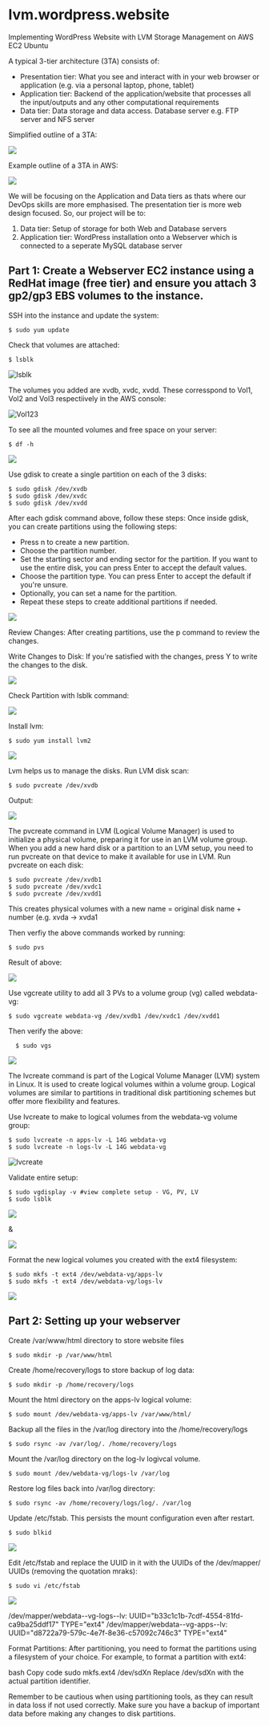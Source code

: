 # lvm.wordpress.website

Implementing WordPress Website with LVM Storage Management on AWS EC2 Ubuntu

A typical 3-tier architecture (3TA) consists of:
- Presentation tier: What you see and interact with in your web browser or application (e.g. via a personal laptop, phone, tablet)
- Application tier: Backend of the application/website that processes all the input/outputs and any other computational requirements
- Data tier: Data storage and data access. Database server e.g. FTP server and NFS server

Simplified outline of a 3TA:

![](https://github.com/naqeebghazi/lvm.wordpress.website/blob/main/images/gen3tierarchitecture.png?raw=true)

Example outline of a 3TA in AWS:

![](https://github.com/naqeebghazi/lvm.wordpress.website/blob/main/images/aws3tierarchitecture.png?raw=true)

We will be focusing on the Application and Data tiers as thats where our DevOps skills are more emphasised. The presentation tier is more web design focused. 
So, our project will be to:
  1. Data tier: Setup of storage for both Web and Database servers
  2. Application tier: WordPress installation onto a Webserver which is connected to a seperate MySQL database server

## Part 1: Create a Webserver EC2 instance using a RedHat image (free tier) and ensure you attach 3 gp2/gp3 EBS volumes to the instance. 

SSH into the instance and update the system:

    $ sudo yum update

Check that volumes are attached:

    $ lsblk 

![lsblk](https://github.com/naqeebghazi/lvm.wordpress.website/blob/main/images/lsblk.png?raw=true)

The volumes you added are xvdb, xvdc, xvdd. These corresspond to Vol1, Vol2 and Vol3 respectiively in the AWS console:

![Vol123](https://github.com/naqeebghazi/lvm.wordpress.website/blob/main/images/Vol123.png?raw=true)

To see all the mounted volumes and free space on your server:

    $ df -h

![](https://github.com/naqeebghazi/lvm.wordpress.website/blob/main/images/df-h.png?raw=true)

Use gdisk to create a single partition on each of the 3 disks:

    $ sudo gdisk /dev/xvdb
    $ sudo gdisk /dev/xvdc
    $ sudo gdisk /dev/xvdd

  After each gdisk command above, follow these steps:
  Once inside gdisk, you can create partitions using the following steps:
  
  - Press n to create a new partition.
  - Choose the partition number.
  - Set the starting sector and ending sector for the partition. If you want to use the entire disk, you can press Enter to accept the default values.
  - Choose the partition type. You can press Enter to accept the default if you're unsure.
  - Optionally, you can set a name for the partition.
  - Repeat these steps to create additional partitions if needed.

![](https://github.com/naqeebghazi/lvm.wordpress.website/blob/main/images/df-h.png?raw=true)
  
  Review Changes:
  After creating partitions, use the p command to review the changes.
  
  Write Changes to Disk:
  If you're satisfied with the changes, press Y to write the changes to the disk.

![](https://github.com/naqeebghazi/lvm.wordpress.website/blob/main/images/wY.png?raw=true)

Check Partition with lsblk command:

![](https://github.com/naqeebghazi/lvm.wordpress.website/blob/main/images/lsblkcheckPartition.png?raw=true)

Install lvm:

    $ sudo yum install lvm2

![](https://github.com/naqeebghazi/lvm.wordpress.website/blob/main/images/lvm2install.png?raw=true)

Lvm helps us to manage the disks. Run LVM disk scan:

    $ sudo pvcreate /dev/xvdb

Output:

![](https://github.com/naqeebghazi/lvm.wordpress.website/blob/main/images/lvmdiskscan.png?raw=true)

The pvcreate command in LVM (Logical Volume Manager) is used to initialize a physical volume, preparing it for use in an LVM volume group. When you add a new hard disk or a partition to an LVM setup, you need to run pvcreate on that device to make it available for use in LVM. 
Run pvcreate on each disk:

    $ sudo pvcreate /dev/xvdb1
    $ sudo pvcreate /dev/xvdc1
    $ sudo pvcreate /dev/xvdd1

This creates physical volumes with a new name = original disk name + number (e.g. xvda -> xvda1 

Then verfiy the above commands worked by running:

    $ sudo pvs

Result of above:

![](https://github.com/naqeebghazi/lvm.wordpress.website/blob/main/images/pvcreate.png?raw=true)


Use vgcreate utility to add all 3 PVs to a volume group (vg) called webdata-vg:

    $ sudo vgcreate webdata-vg /dev/xvdb1 /dev/xvdc1 /dev/xvdd1

  Then verify the above:

      $ sudo vgs

![](https://github.com/naqeebghazi/lvm.wordpress.website/blob/main/images/vg-create.png?raw=true)

The lvcreate command is part of the Logical Volume Manager (LVM) system in Linux. It is used to create logical volumes within a volume group. Logical volumes are similar to partitions in traditional disk partitioning schemes but offer more flexibility and features. 

Use lvcreate to make to logical volumes from the webdata-vg volume group:

    $ sudo lvcreate -n apps-lv -L 14G webdata-vg
    $ sudo lvcreate -n logs-lv -L 14G webdata-vg

![lvcreate](https://github.com/naqeebghazi/lvm.wordpress.website/blob/main/images/lvcreate_apps.logs.png?raw=true)

Validate entire setup:

    $ sudo vgdisplay -v #view complete setup - VG, PV, LV
    $ sudo lsblk

![](https://github.com/naqeebghazi/lvm.wordpress.website/blob/main/images/vgdisplay.png?raw=true)

&

![](https://github.com/naqeebghazi/lvm.wordpress.website/blob/main/images/lsblk_2.png?raw=true)

Format the new logical volumes you created with the ext4 filesystem:

    $ sudo mkfs -t ext4 /dev/webdata-vg/apps-lv
    $ sudo mkfs -t ext4 /dev/webdata-vg/logs-lv

![](https://github.com/naqeebghazi/lvm.wordpress.website/blob/main/images/mkfs_ext4.png?raw=true)

## Part 2: Setting up your webserver

Create /var/www/html directory to store website files

    $ sudo mkdir -p /var/www/html

Create /home/recovery/logs to store backup of log data:

    $ sudo mkdir -p /home/recovery/logs

Mount the html directory on the apps-lv logical volume:

    $ sudo mount /dev/webdata-vg/apps-lv /var/www/html/

Backup all the files in the /var/log directory into the /home/recovery/logs

    $ sudo rsync -av /var/log/. /home/recovery/logs

Mount the /var/log directory on the log-lv logivcal volume. 

    $ sudo mount /dev/webdata-vg/logs-lv /var/log

Restore log files back into /var/log directory:

    $ sudo rsync -av /home/recovery/logs/log/. /var/log

Update /etc/fstab. This persists the mount configuration even after restart. 

    $ sudo blkid 

![](https://github.com/naqeebghazi/lvm.wordpress.website/blob/main/images/sudoblkid.png?raw=true)

Edit /etc/fstab and replace the UUID in it with the UUIDs of the /dev/mapper/ UUIDs (removing the quotation mraks):

    $ sudo vi /etc/fstab

![](https://github.com/naqeebghazi/lvm.wordpress.website/blob/main/images/vifstab.png?raw=true)

/dev/mapper/webdata--vg-logs--lv: UUID="b33c1c1b-7cdf-4554-81fd-ca9ba25ddf17" TYPE="ext4"
/dev/mapper/webdata--vg-apps--lv: UUID="d8722a79-579c-4e7f-8e36-c57092c746c3" TYPE="ext4"
    





  Format Partitions:
  After partitioning, you need to format the partitions using a filesystem of your choice. For example, to format a partition with ext4:
  
  bash
  Copy code
  sudo mkfs.ext4 /dev/sdXn
  Replace /dev/sdXn with the actual partition identifier.
  
Remember to be cautious when using partitioning tools, as they can result in data loss if not used correctly. Make sure you have a backup of important data before making any changes to disk partitions.
